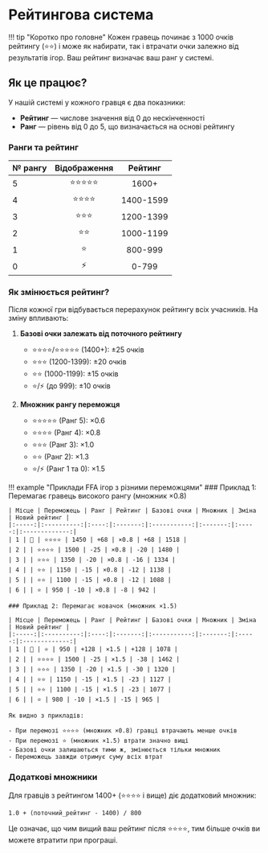 # Рейтингова система

!!! tip "Коротко про головне"
    Кожен гравець починає з 1000 очків рейтингу (⭐⭐) і може як набирати, так і втрачати очки залежно від результатів ігор. Ваш рейтинг визначає ваш ранг у системі.

## Як це працює?

У нашій системі у кожного гравця є два показники:

- **Рейтинг** — числове значення від 0 до нескінченності
- **Ранг** — рівень від 0 до 5, що визначається на основі рейтингу

### Ранги та рейтинг

| № рангу | Відображення | Рейтинг | 
|:--------|:------------:|:-------:|
| 5 | ⭐⭐⭐⭐⭐ | 1600+ |
| 4 | ⭐⭐⭐⭐ | 1400-1599 |
| 3 | ⭐⭐⭐ | 1200-1399 |
| 2 | ⭐⭐ | 1000-1199 |
| 1 | ⭐ | 800-999 |
| 0 | ⚡ | 0-799 |

### Як змінюється рейтинг?

Після кожної гри відбувається перерахунок рейтингу всіх учасників. На зміну впливають:

1. **Базові очки залежать від поточного рейтингу**
    - ⭐⭐⭐⭐/⭐⭐⭐⭐⭐ (1400+): ±25 очків
    - ⭐⭐⭐ (1200-1399): ±20 очків
    - ⭐⭐ (1000-1199): ±15 очків
    - ⭐/⚡ (до 999): ±10 очків

2. **Множник рангу переможця**
    - ⭐⭐⭐⭐⭐ (Ранг 5): ×0.6
    - ⭐⭐⭐⭐ (Ранг 4): ×0.8
    - ⭐⭐⭐ (Ранг 3): ×1.0
    - ⭐⭐ (Ранг 2): ×1.3
    - ⭐/⚡ (Ранг 1 та 0): ×1.5

!!! example "Приклади FFA ігор з різними переможцями"
    ### Приклад 1: Перемагає гравець високого рангу (множник ×0.8)

    | Місце | Переможець | Ранг | Рейтинг | Базові очки | Множник | Зміна | Новий рейтинг |
    |:-----:|:----------:|:----:|:-------:|:-----------:|:-------:|:-----:|:-------------:|
    | 1 | 👑 | ⭐⭐⭐⭐ | 1450 | +68 | ×0.8 | +68 | 1518 |
    | 2 | | ⭐⭐⭐⭐ | 1500 | -25 | ×0.8 | -20 | 1480 |
    | 3 | | ⭐⭐⭐ | 1350 | -20 | ×0.8 | -16 | 1334 |
    | 4 | | ⭐⭐ | 1150 | -15 | ×0.8 | -12 | 1138 |
    | 5 | | ⭐⭐ | 1100 | -15 | ×0.8 | -12 | 1088 |
    | 6 | | ⭐ | 950 | -10 | ×0.8 | -8 | 942 |

    ### Приклад 2: Перемагає новачок (множник ×1.5)

    | Місце | Переможець | Ранг | Рейтинг | Базові очки | Множник | Зміна | Новий рейтинг |
    |:-----:|:----------:|:----:|:-------:|:-----------:|:-------:|:-----:|:-------------:|
    | 1 | 👑 | ⭐ | 950 | +128 | ×1.5 | +128 | 1078 |
    | 2 | | ⭐⭐⭐⭐ | 1500 | -25 | ×1.5 | -38 | 1462 |
    | 3 | | ⭐⭐⭐ | 1350 | -20 | ×1.5 | -30 | 1320 |
    | 4 | | ⭐⭐ | 1150 | -15 | ×1.5 | -23 | 1127 |
    | 5 | | ⭐⭐ | 1100 | -15 | ×1.5 | -23 | 1077 |
    | 6 | | ⭐ | 980 | -10 | ×1.5 | -15 | 965 |

    Як видно з прикладів:
    
    - При перемозі ⭐⭐⭐⭐ (множник ×0.8) гравці втрачають менше очків
    - При перемозі ⭐ (множник ×1.5) втрати значно вищі
    - Базові очки залишаються тими ж, змінюється тільки множник
    - Переможець завжди отримує суму всіх втрат

### Додаткові множники

Для гравців з рейтингом 1400+ (⭐⭐⭐⭐ і вище) діє додатковий множник:
```
1.0 + (поточний_рейтинг - 1400) / 800
```

Це означає, що чим вищий ваш рейтинг після ⭐⭐⭐⭐, тим більше очків ви можете втратити при програші.
